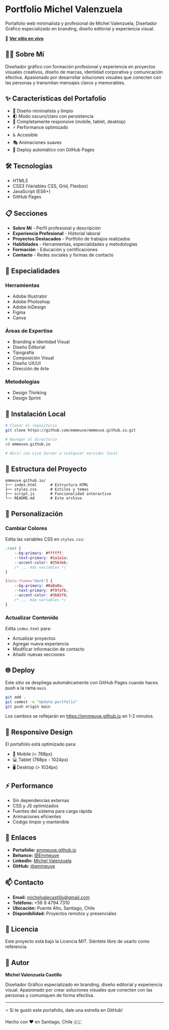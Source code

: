 # Portfolio Michel Valenzuela

Portafolio web minimalista y profesional de Michel Valenzuela, Diseñador Gráfico especializado en branding, diseño editorial y experiencia visual.

🔗 **[Ver sitio en vivo](https://emmeuve.github.io)**

## 👨‍🎨 Sobre Mí

Diseñador gráfico con formación profesional y experiencia en proyectos visuales creativos, diseño de marcas, identidad corporativa y comunicación efectiva. Apasionado por desarrollar soluciones visuales que conecten con las personas y transmitan mensajes claros y memorables.

## ✨ Características del Portafolio

- 🎨 Diseño minimalista y limpio
- 🌓 Modo oscuro/claro con persistencia
- 📱 Completamente responsive (mobile, tablet, desktop)
- ⚡ Performance optimizado
- ♿ Accesible
- 🎭 Animaciones suaves
- 🚀 Deploy automático con GitHub Pages

## 🛠️ Tecnologías

- HTML5
- CSS3 (Variables CSS, Grid, Flexbox)
- JavaScript (ES6+)
- GitHub Pages

## 📋 Secciones

- **Sobre Mí** - Perfil profesional y descripción
- **Experiencia Profesional** - Historial laboral
- **Proyectos Destacados** - Portfolio de trabajos realizados
- **Habilidades** - Herramientas, especialidades y metodologías
- **Formación** - Educación y certificaciones
- **Contacto** - Redes sociales y formas de contacto

## 🎯 Especialidades

### Herramientas
- Adobe Illustrator
- Adobe Photoshop
- Adobe InDesign
- Figma
- Canva

### Áreas de Expertise
- Branding e Identidad Visual
- Diseño Editorial
- Tipografía
- Composición Visual
- Diseño UX/UI
- Dirección de Arte

### Metodologías
- Design Thinking
- Design Sprint

## 🚀 Instalación Local

```bash
# Clonar el repositorio
git clone https://github.com/emmeuve/emmeuve.github.io.git

# Navegar al directorio
cd emmeuve.github.io

# Abrir con Live Server o cualquier servidor local
```

## 📁 Estructura del Proyecto

```
emmeuve.github.io/
├── index.html      # Estructura HTML
├── styles.css      # Estilos y temas
├── script.js       # Funcionalidad interactiva
└── README.md       # Este archivo
```

## 🎨 Personalización

### Cambiar Colores

Edita las variables CSS en `styles.css`:

```css
:root {
    --bg-primary: #ffffff;
    --text-primary: #1a1a1a;
    --accent-color: #2563eb;
    /* ... más variables */
}

[data-theme="dark"] {
    --bg-primary: #0a0a0a;
    --text-primary: #f9fafb;
    --accent-color: #3b82f6;
    /* ... más variables */
}
```

### Actualizar Contenido

Edita `index.html` para:
- Actualizar proyectos
- Agregar nueva experiencia
- Modificar información de contacto
- Añadir nuevas secciones

## 🌐 Deploy

Este sitio se despliega automáticamente con GitHub Pages cuando haces push a la rama `main`.

```bash
git add .
git commit -m "Update portfolio"
git push origin main
```

Los cambios se reflejarán en https://emmeuve.github.io en 1-2 minutos.

## 📱 Responsive Design

El portafolio está optimizado para:
- 📱 Mobile (< 768px)
- 💻 Tablet (768px - 1024px)
- 🖥️ Desktop (> 1024px)

## ⚡ Performance

- Sin dependencias externas
- CSS y JS optimizados
- Fuentes del sistema para carga rápida
- Animaciones eficientes
- Código limpio y mantenible

## 🔗 Enlaces

- **Portafolio:** [emmeuve.github.io](https://emmeuve.github.io)
- **Behance:** [@Emmeuve](https://www.behance.net/Emmeuve)
- **LinkedIn:** [Michel Valenzuela](https://www.linkedin.com/in/michelvalenzuelacastillo/)
- **GitHub:** [@emmeuve](https://github.com/emmeuve)

## 📫 Contacto

- **Email:** michelvalecastillo@gmail.com
- **Teléfono:** +56 9 4794 7310
- **Ubicación:** Puente Alto, Santiago, Chile
- **Disponibilidad:** Proyectos remotos y presenciales

## 📄 Licencia

Este proyecto está bajo la Licencia MIT. Siéntete libre de usarlo como referencia.

## 👤 Autor

**Michel Valenzuela Castillo**

Diseñador Gráfico especializado en branding, diseño editorial y experiencia visual. Apasionado por crear soluciones visuales que conecten con las personas y comuniquen de forma efectiva.

---

⭐ Si te gustó este portafolio, dale una estrella en GitHub!

Hecho con ❤️ en Santiago, Chile 🇨🇱